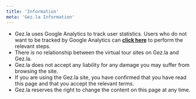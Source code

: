 ```yaml
---
title: 'Information'
meta: 'Gez.la Information'
---
```


- Gez.la uses Google Analytics to track user statistics. Users who do not want to be tracked by Google Analytics can **[click here](https://tools.google.com/dlpage/gaoptout?hl=en)** to perform the relevant steps.
- There is no relationship between the virtual tour sites on Gez.la and Gez.la.
- Gez.la does not accept any liability for any damage you may suffer from browsing the site.
- If you are using the Gez.la site, you have confirmed that you have read this page and that you accept the relevant terms.
- Gez.la reserves the right to change the content on this page at any time.
